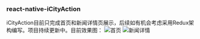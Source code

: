 ### react-native-iCityAction
iCityAction目前只完成首页和新闻详情页展示，后续如有机会考虑采用Redux架构编写。项目持续更新中。目前效果图：
![首页](https://github.com/ljunb/react-native-iCityAction/blob/master/screenshot/main.png)
![新闻详情](https://github.com/ljunb/react-native-iCityAction/blob/master/screenshot/detail.png)
